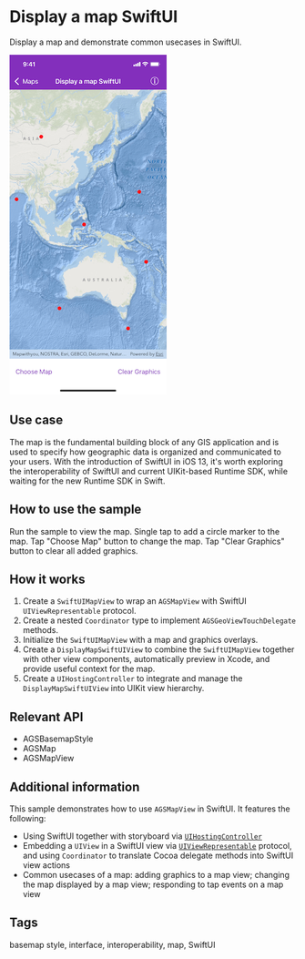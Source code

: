 # Display a map SwiftUI

Display a map and demonstrate common usecases in SwiftUI.

![Image of Display map SwiftUI](display-map-swiftui.png)

## Use case

The map is the fundamental building block of any GIS application and is used to specify how geographic data is organized and communicated to your users. With the introduction of SwiftUI in iOS 13, it's worth exploring the interoperability of SwiftUI and current UIKit-based Runtime SDK, while waiting for the new Runtime SDK in Swift.

## How to use the sample

Run the sample to view the map. Single tap to add a circle marker to the map. Tap "Choose Map" button to change the map. Tap "Clear Graphics" button to clear all added graphics.

## How it works

1. Create a `SwiftUIMapView` to wrap an `AGSMapView` with SwiftUI `UIViewRepresentable` protocol.
2. Create a nested `Coordinator` type to implement `AGSGeoViewTouchDelegate` methods.
3. Initialize the `SwiftUIMapView` with a map and graphics overlays.
4. Create a `DisplayMapSwiftUIView` to combine the `SwiftUIMapView` together with other view components, automatically preview in Xcode, and provide useful context for the map.
5. Create a `UIHostingController` to integrate and manage the `DisplayMapSwiftUIView` into UIKit view hierarchy.

## Relevant API

* AGSBasemapStyle
* AGSMap
* AGSMapView

## Additional information

This sample demonstrates how to use `AGSMapView` in SwiftUI. It features the following:

* Using SwiftUI together with storyboard via [`UIHostingController`](https://developer.apple.com/documentation/swiftui/uihostingcontroller)
* Embedding a `UIView` in a SwiftUI view via [`UIViewRepresentable`](https://developer.apple.com/documentation/swiftui/uiviewrepresentable) protocol, and using `Coordinator` to translate Cocoa delegate methods into SwiftUI view actions
* Common usecases of a map: adding graphics to a map view; changing the map displayed by a map view; responding to tap events on a map view

## Tags

basemap style, interface, interoperability, map, SwiftUI
